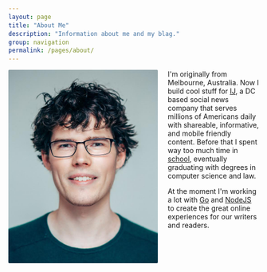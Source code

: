 ```yaml
---
layout: page
title: "About Me"
description: "Information about me and my blag."
group: navigation
permalink: /pages/about/
---
```


<style type="text/css">
.about_me_image {
    max-width: 300px;
    border-radius: 2px;
    margin: 0;
}
@media( min-width: 900px ) {
    .about_me_image {
        margin-right: 20px;
        float: left;
    }
}
</style>

<img src='/assets/images/me.jpg' class='about_me_image' />

I'm originally from Melbourne, Australia. Now I build cool stuff for [IJ](http://www.ij.com), a DC based social news company that serves millions of Americans daily with shareable, informative, and mobile friendly content. Before that I spent way too much time in [school](http://www.unimelb.edu.au), eventually graduating with degrees in computer science and law.

At the moment I'm working a lot with [Go](http://www.golang.org) and [NodeJS](http://nodejs.org) to create the great online experiences for our writers and readers.
